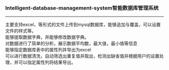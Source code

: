 ### Intelligent-database-management-system智能数据库管理系统
****
主要支持excel，等形式的文件上传到mysql数据库，能够追加与覆盖，可以设置文件的样式等。  
能够提取数据字典，并能够修改数据字典。  
对数据进行了简单的分析，展示数据平均数，最大值，最小值等信息  
能够指定数据库表中的属性列并导出为excel  
可以进行数据清洗，自动筛选出重复值并取出，检测出缺省值并根据用户的设置处理，并可以指定属性列将结果导出。  
